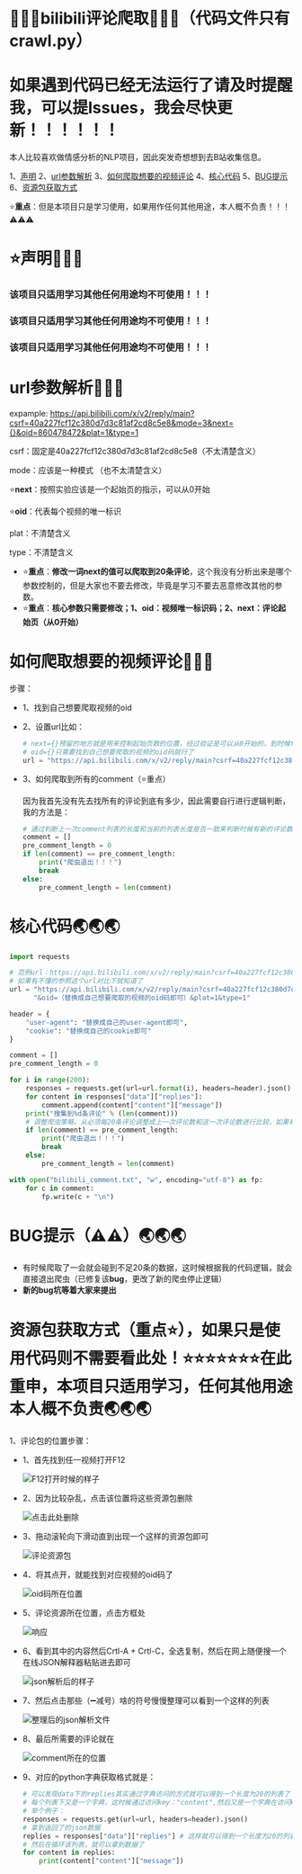 # &#x1F308;&#x1F308;&#x1F308;bilibili评论爬取&#x1F308;&#x1F308;&#x1F308;（代码文件只有crawl.py）

# 如果遇到代码已经无法运行了请及时提醒我，可以提Issues，我会尽快更新！！！！！！

本人比较喜欢做情感分析的NLP项目，因此突发奇想想到去B站收集信息。

1、[声明](#para1) 2、[url参数解析](#para2) 3、[如何爬取想要的视频评论](#para3) 4、[核心代码](#para4) 5、[BUG提示](#para5) 6、[资源包获取方式](#para6)

⭐**重点**：但是本项目只是学习使用，如果用作任何其他用途，本人概不负责！！！⚠⚠⚠

# ⭐<a id="para1"/>声明&#x1F379;&#x1F379;&#x1F379;

### 该项目只适用学习其他任何用途均不可使用！！！

### 该项目只适用学习其他任何用途均不可使用！！！

### 该项目只适用学习其他任何用途均不可使用！！！

# <a id="para2"/>url参数解析&#x1F37A;&#x1F37A;&#x1F37A;

expample: https://api.bilibili.com/x/v2/reply/main?csrf=40a227fcf12c380d7d3c81af2cd8c5e8&mode=3&next={}&oid=860478472&plat=1&type=1

csrf：固定是40a227fcf12c380d7d3c81af2cd8c5e8（不太清楚含义）

mode：应该是一种模式 （也不太清楚含义）

⭐**next**：按照实验应该是一个起始页的指示，可以从0开始

⭐**oid**：代表每个视频的唯一标识

plat：不清楚含义

type：不清楚含义

- ⭐**重点**：**修改一词next的值可以爬取到20条评论**，这个我没有分析出来是哪个参数控制的，但是大家也不要去修改，毕竟是学习不要去恶意修改其他的参数。
- ⭐**重点**：**核心参数只需要修改；1、oid：视频唯一标识码；2、next：评论起始页（从0开始）**

# <a id="para3"/>如何爬取想要的视频评论&#x1F345;&#x1F345;&#x1F345;

步骤：

- 1、找到自己想要爬取视频的oid

- 2、设置url比如：

  ```python
  # next={}预留的地方就是用来控制起始页数的位置，经过验证是可以从0开始的，到时候for循环的时候用.fotmat()方法补全即可
  # oid={}只需要找到自己想要爬取的视频的oid码就行了
  url = "https://api.bilibili.com/x/v2/reply/main?csrf=40a227fcf12c380d7d3c81af2cd8c5e8&mode=3&next={}&oid=去找到自己想要爬取的视频的oid码然后把这儿替换掉即可&plat=1&type=1"
  ```

- 3、如何爬取到所有的comment（⭐重点）

  因为我首先没有先去找所有的评论到底有多少，因此需要自行进行逻辑判断，我的方法是：

  ```python
  # 通过判断上一次comment列表的长度和当前的列表长度是否一致来判断时候有新的评论数据加入，如果有则继续爬虫，如果无则停止爬虫，这样可以避免爬虫因error提前退出或者爬取到许多脏数据
  comment = []
  pre_comment_length = 0
  if len(comment) == pre_comment_length:
      print("爬虫退出！！！")
      break
  else:
      pre_comment_length = len(comment)
  ```

# <a id="para4"/>核心代码&#x1F30F;&#x1F30F;&#x1F30F;

```python
import requests

# 范例url：https://api.bilibili.com/x/v2/reply/main?csrf=40a227fcf12c380d7d3c81af2cd8c5e8&mode=3&next=3&oid=861032963&plat=1&type=1
# 如果有不懂的参照这个url对比下就知道了
url = "https://api.bilibili.com/x/v2/reply/main?csrf=40a227fcf12c380d7d3c81af2cd8c5e8&mode=3&next={}（这儿提示，从0开始即可）" \
      "&oid=（替换成自己想要爬取的视频的oid码即可）&plat=1&type=1"

header = {
    "user-agent": "替换成自己的user-agent即可",
    "cookie": "替换成自己的cookie即可"
}

comment = []
pre_comment_length = 0

for i in range(200):
    responses = requests.get(url=url.format(i), headers=header).json()
    for content in responses["data"]["replies"]:
        comment.append(content["content"]["message"])
    print("搜集到%d条评论" % (len(comment)))
    # 调整爬虫策略，从必须每20条评论调整成上一次评论数和这一次评论数进行比较，如果有改变说明有新数据，如果没改变说明数据全部搜集完毕，爬虫停止
    if len(comment) == pre_comment_length:
        print("爬虫退出！！！")
        break
    else:
        pre_comment_length = len(comment)

with open("bilibili_comment.txt", "w", encoding="utf-8") as fp:
    for c in comment:
        fp.write(c + "\n")
```

# <a id="para5">BUG提示（⚠⚠）&#x1F30F;&#x1F30F;&#x1F30F;

- 有时候爬取了一会就会碰到不足20条的数据，这时候根据我的代码逻辑，就会直接退出爬虫（已修复该**bug**，更改了新的爬虫停止逻辑）
- **新的bug坑等着大家来提出**

# <a id="para6">资源包获取方式（重点⭐），如果只是使用代码则不需要看此处！⭐⭐⭐⭐⭐⭐⭐在此重申，本项目只适用学习，任何其他用途本人概不负责&#x1F30F;&#x1F30F;&#x1F30F;

1、评论包的位置步骤：

- 1、首先找到任一视频打开F12

  ![F12打开时候的样子](./static/F12打开时候的样子.png)

  

- 2、因为比较杂乱，点击该位置将这些资源包删除

  ![点击此处删除](./static/点击此处删除.png)

  

- 3、拖动滚轮向下滑动直到出现一个这样的资源包即可

  ![评论资源包](./static/评论资源包.png)

  

- 4、将其点开，就能找到对应视频的oid码了

  ![oid码所在位置](./static/oid码所在位置.png)

  

- 5、评论资源所在位置，点击方框处

  ![响应](./static/响应.png)



- 6、看到其中的内容然后Crtl-A + Crtl-C，全选复制，然后在网上随便搜一个在线JSON解释器粘贴进去即可

  ![json解析后的样子](./static/json解析后的样子.png)

  

- 7、然后点击那些（➖减号）啥的符号慢慢整理可以看到一个这样的列表

  ![整理后的json解析文件](./static/整理后的json解析文件.png)

- 8、最后所需要的评论就在

  ![comment所在的位置](./static/comment所在的位置.png)

- 9、对应的python字典获取格式就是：

  ```python
  # 可以发现data下的replies其实通过字典访问的方式就可以得到一个长度为20的列表了（这儿看第7步的图片就可以看出来）
  # 每个列表下又是一个字典，这时候通过访问key："content",然后又是一个字典在访问key："message"就可以拿到数据了
  # 举个例子：
  responses = requests.get(url=url, headers=header).json()
  # 拿到返回了的json数据
  replies = responses["data"]["replies"] # 这样就可以得到一个长度为20的列表了
  # 然后在循环该列表，就可以拿到数据了
  for content in replies:
      print(content["content"]["message"])
  ```

  
